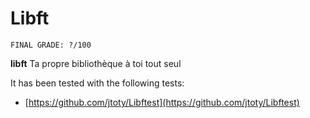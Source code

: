 # Libft

```
FINAL GRADE: ?/100
```

**libft**
Ta propre bibliothèque à toi tout seul

It has been tested with the following tests:
- [https://github.com/jtoty/Libftest](https://github.com/jtoty/Libftest)
